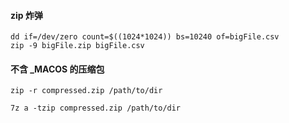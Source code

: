 #### zip 炸弹
```
dd if=/dev/zero count=$((1024*1024)) bs=10240 of=bigFile.csv
zip -9 bigFile.zip bigFile.csv
```

#### 不含 _MACOS 的压缩包
```
zip -r compressed.zip /path/to/dir

7z a -tzip compressed.zip /path/to/dir
```